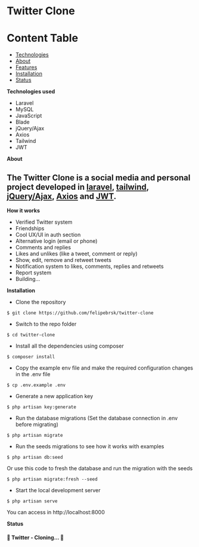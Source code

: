 # Twitter Clone

Content Table
=================
<!--ts-->
   * [Technologies](#tecnologias)
   * [About](#Sobre)
   * [Features](#features)
   * [Installation](#instalacao)
   * [Status](#status)
<!--te-->

<a name="tecnologias">**Technologies used**</a>
- Laravel 
- MySQL
- JavaScript
- Blade
- jQuery/Ajax
- Axios
- Tailwind
- JWT

<a name="Sobre">**About**</a>
## The Twitter Clone is a social media and personal project developed in <a href="https://laravel.com/docs/8.x/" target="_blank">laravel</a>, <a href="https://tailwindcss.com" target="_blank">tailwind</a>, <a href="https://jquery.com/" target="_blank">jQuery/Ajax</a>, <a href="https://github.com/axios/axios" target="_blank">Axios</a> and <a href="https://jwt.io/" target="_blank">JWT</a>.

<a name="features">**How it works**</a><br>
- Verified Twitter system
- Friendships
- Cool UX/UI in auth section
- Alternative login (email or phone)
- Comments and replies
- Likes and unlikes (like a tweet, comment or reply)
- Show, edit, remove and retweet tweets
- Notification system to likes, comments, replies and retweets
- Report system
- Building...


<a name="instalacao">**Installation**</a><br>
- Clone the repository<br>
```
$ git clone https://github.com/felipebrsk/twitter-clone
```
- Switch to the repo folder<br>
```
$ cd twitter-clone
```
- Install all the dependencies using composer<br>
```
$ composer install
```
- Copy the example env file and make the required configuration changes in the .env file<br>
```
$ cp .env.example .env
```
- Generate a new application key<br>
```
$ php artisan key:generate
```
- Run the database migrations (Set the database connection in .env before migrating)<br>
```
$ php artisan migrate
```
- Run the seeds migrations to see how it works with examples<br>
```
$ php artisan db:seed
```
Or use this code to fresh the database and run the migration with the seeds<br>
```
$ php artisan migrate:fresh --seed
```
- Start the local development server<br>
```
$ php artisan serve
```
You can access in http://localhost:8000
<br>

<a name="status">**Status**</a>
<h4 align="left"> 
	🚧  Twitter - Cloning...  🚧
</h4>
